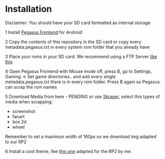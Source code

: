 # Installation

Disclaimer: You should have your SD card formatted as internal storage

1 Install [Pegasus Frontend](https://pegasus-frontend.org/#downloads) for Android

2 Copy the contents of this repository in the SD card or copy every metadata.pegasus.txt in every system rom folder that you already have

3 Place your roms in your SD card. We recommend using a FTP Server [like this](https://play.google.com/store/apps/details?id=com.theolivetree.ftpserver)

4 Open Pegasus Frontend with Mouse mode off, press B, go to Settings, Gaming -> Set game directories.. and add every single metadata.pegasus.txt there is in every rom folder. Press B again so Pegasus can scrap the rom names

5 Download Media from here - PENDING or use [Skraper](http://skraper.net), select this types of media when scrapping:

- screenshot
- fanart
- box 2d
- wheel

Remember to set a maximum width of 160px so we download img adapted to our RP2

6 Install a cool theme, like [this one](https://github.com/dragoonDorise/switchOS) adapted for the RP2 by me.
